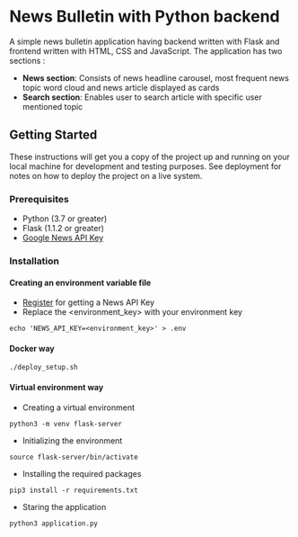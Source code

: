 # News Bulletin with Python backend

A simple news bulletin application having backend written with Flask and frontend written with HTML, CSS and JavaScript. The application has two sections :
* __News section__: Consists of news headline carousel, most frequent news topic word cloud and news article displayed as cards
* __Search section__: Enables user to search article with specific user mentioned topic

## Getting Started

These instructions will get you a copy of the project up and running on your local machine for development and testing purposes. See deployment for notes on how to deploy the project on a live system.

### Prerequisites

* Python (3.7 or greater)
* Flask (1.1.2 or greater)
* [Google News API Key](https://newsapi.org/register)

### Installation

#### Creating an environment variable file
* [Register](https://newsapi.org/register) for getting a News API Key
* Replace the <environment_key> with your environment key
```
echo 'NEWS_API_KEY=<environment_key>' > .env 
```

#### Docker way

```
./deploy_setup.sh
```

#### Virtual environment way

* Creating a virtual environment
```
python3 -m venv flask-server
```
* Initializing the environment
```
source flask-server/bin/activate
```
* Installing the required packages
```
pip3 install -r requirements.txt
```
* Staring the application
```
python3 application.py
```
